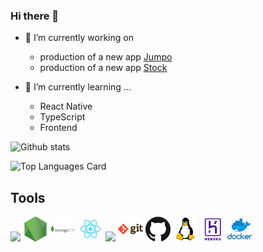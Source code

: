 ### Hi there 👋

- 🔭 I’m currently working on 
    - production of a new app [Jumpo](https://lara-unb.github.io/Jumpo_Docs/#/)
    - production of a new app [Stock](https://unbarqdsw.github.io/2020.1_G12_Stock/#/)

- 🌱 I’m currently learning ...   
    - React Native
    - TypeScript
    - Frontend    

![Github stats](https://github-readme-stats.vercel.app/api?username=micaellagouveia&theme=dracula&show_icons=true&count_private=true) 

![Top Languages Card](https://github-readme-stats.vercel.app/api/top-langs/?username=micaellagouveia&layout=compact)

## Tools

<code><img height="40" src="https://raw.githubusercontent.com/shinokada/shinokada/master/assets/javascript.png"></code>
<code><img height="40" src="https://github.com/github/explore/blob/master/topics/nodejs/nodejs.png?raw=true"></code>
<code><img height="40" src="https://github.com/github/explore/blob/master/topics/mongodb/mongodb.png?raw=true"></code>
<code><img height="40" src="https://github.com/github/explore/blob/master/topics/react-native/react-native.png?raw=true"></code>
<code><img height="40" src="https://raw.githubusercontent.com/shinokada/shinokada/master/assets/visual-studio-code.png"></code>
<code><img height="40" src="https://raw.githubusercontent.com/github/explore/master/topics/git/git.png"></code>
<code><img height="40" src="https://github.com/github/explore/blob/master/topics/github/github.png?raw=true"></code>
<code><img height="40" src="https://raw.githubusercontent.com/github/explore/master/topics/linux/linux.png"></code>
<code><img height="40" src="https://github.com/github/explore/blob/master/topics/heroku/heroku.png?raw=true"></code>
<code><img height="40" src="https://github.com/github/explore/blob/master/topics/docker/docker.png?raw=true"></code>





<!--
**micaellagouveia/micaellagouveia** is a ✨ _special_ ✨ repository because its `README.md` (this file) appears on your GitHub profile.

Here are some ideas to get you started:



- 👯 I’m looking to collaborate on ...
- 🤔 I’m looking for help with ...
- 💬 Ask me about ...
- 📫 How to reach me: ...
- 😄 Pronouns: ...
- ⚡ Fun fact: ...
-->
